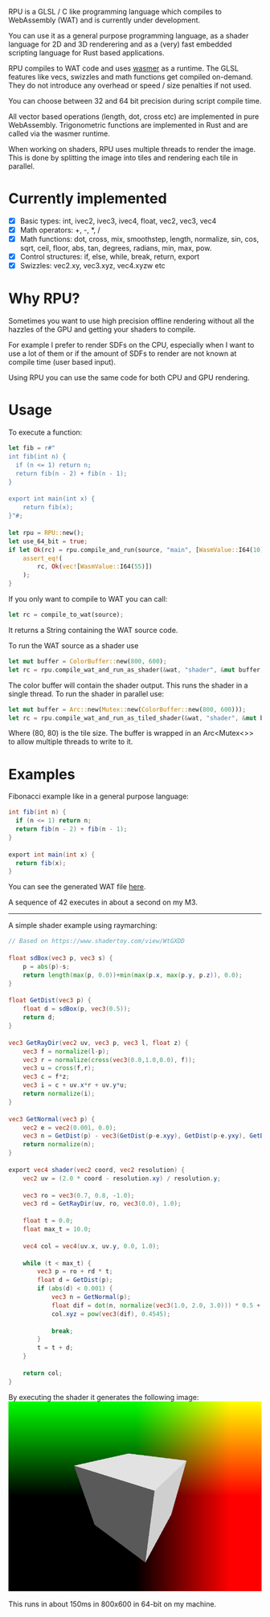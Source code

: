 RPU is a GLSL / C like programming language which compiles to WebAssembly (WAT) and is currently under development.

You can use it as a general purpose programming language, as a shader language for 2D and 3D renderering and as a (very) fast embedded scripting language for Rust based applications.

RPU compiles to WAT code and uses [wasmer](https://crates.io/crates/wasmer) as a runtime. The GLSL features like vecs, swizzles and math functions get compiled on-demand. They do not introduce any overhead or speed / size penalties if not used.

You can choose between 32 and 64 bit precision during script compile time.

All vector based operations (length, dot, cross etc) are implemented in pure WebAssembly. Trigonometric functions are implemented in Rust and are called via the wasmer runtime.

When working on shaders, RPU uses multiple threads to render the image. This is done by splitting the image into tiles and rendering each tile in parallel.

# Currently implemented

- [x] Basic types: int, ivec2, ivec3, ivec4, float, vec2, vec3, vec4
- [x] Math operators: +, -, \*, /
- [x] Math functions: dot, cross, mix, smoothstep, length, normalize, sin, cos, sqrt, ceil, floor, abs, tan, degrees, radians, min, max, pow.
- [x] Control structures: if, else, while, break, return, export
- [x] Swizzles: vec2.xy, vec3.xyz, vec4.xyzw etc

# Why RPU?

Sometimes you want to use high precision offline rendering without all the hazzles of the GPU and getting your shaders to compile.

For example I prefer to render SDFs on the CPU, especially when I want to use a lot of them or if the amount of SDFs to render are not known at compile time (user based input).

Using RPU you can use the same code for both CPU and GPU rendering.

# Usage

To execute a function:

```rust
let fib = r#"
int fib(int n) {
  if (n <= 1) return n;
  return fib(n - 2) + fib(n - 1);
}

export int main(int x) {
    return fib(x);
}"#;

let rpu = RPU::new();
let use_64_bit = true;
if let Ok(rc) = rpu.compile_and_run(source, "main", [WasmValue::I64(10)], use_64_bit) {
    assert_eq!(
        rc, Ok(vec![WasmValue::I64(55)])
    );
}
```

If you only want to compile to WAT you can call:

```rust
let rc = compile_to_wat(source);
```

It returns a String containing the WAT source code.

To run the WAT source as a shader use

```rust
let mut buffer = ColorBuffer::new(800, 600);
let rc = rpu.compile_wat_and_run_as_shader(&wat, "shader", &mut buffer, use_64_bit);
```

The color buffer will contain the shader output. This runs the shader in a single thread. To run the shader in parallel use:

```rust
let mut buffer = Arc::new(Mutex::new(ColorBuffer::new(800, 600)));
let rc = rpu.compile_wat_and_run_as_tiled_shader(&wat, "shader", &mut buffer, (80, 80), use_64_bit);
```

Where (80, 80) is the tile size. The buffer is wrapped in an Arc<Mutex<>> to allow multiple threads to write to it.

# Examples

Fibonacci example like in a general purpose language:

```glsl
int fib(int n) {
  if (n <= 1) return n;
  return fib(n - 2) + fib(n - 1);
}

export int main(int x) {
  return fib(x);
}
```

You can see the generated WAT file [here](../examples/fib.wat).

A sequence of 42 executes in about a second on my M3.

---

A simple shader example using raymarching:

```glsl
// Based on https://www.shadertoy.com/view/WtGXDD

float sdBox(vec3 p, vec3 s) {
    p = abs(p)-s;
	return length(max(p, 0.0))+min(max(p.x, max(p.y, p.z)), 0.0);
}

float GetDist(vec3 p) {
    float d = sdBox(p, vec3(0.5));
    return d;
}

vec3 GetRayDir(vec2 uv, vec3 p, vec3 l, float z) {
    vec3 f = normalize(l-p);
    vec3 r = normalize(cross(vec3(0.0,1.0,0.0), f));
    vec3 u = cross(f,r);
    vec3 c = f*z;
    vec3 i = c + uv.x*r + uv.y*u;
    return normalize(i);
}

vec3 GetNormal(vec3 p) {
    vec2 e = vec2(0.001, 0.0);
    vec3 n = GetDist(p) - vec3(GetDist(p-e.xyy), GetDist(p-e.yxy), GetDist(p-e.yyx));
    return normalize(n);
}

export vec4 shader(vec2 coord, vec2 resolution) {
    vec2 uv = (2.0 * coord - resolution.xy) / resolution.y;

    vec3 ro = vec3(0.7, 0.8, -1.0);
    vec3 rd = GetRayDir(uv, ro, vec3(0.0), 1.0);

    float t = 0.0;
    float max_t = 10.0;

    vec4 col = vec4(uv.x, uv.y, 0.0, 1.0);

    while (t < max_t) {
        vec3 p = ro + rd * t;
        float d = GetDist(p);
        if (abs(d) < 0.001) {
            vec3 n = GetNormal(p);
            float dif = dot(n, normalize(vec3(1.0, 2.0, 3.0))) * 0.5 + 0.5;
            col.xyz = pow(vec3(dif), 0.4545);

            break;
        }
        t = t + d;
    }

    return col;
}
```

By executing the shader it generates the following image:
![Raymarch](../examples/raymarch.png)

This runs in about 150ms in 800x600 in 64-bit on my machine.
